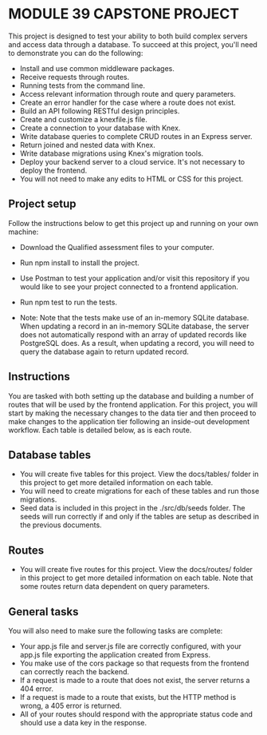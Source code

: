 # MODULE 39 CAPSTONE PROJECT
This project is designed to test your ability to both build complex servers and access data through a database. To succeed at this project, you'll need to demonstrate you can do the following:

- Install and use common middleware packages.
- Receive requests through routes.
- Running tests from the command line.
- Access relevant information through route and query parameters.
- Create an error handler for the case where a route does not exist.
- Build an API following RESTful design principles.
- Create and customize a knexfile.js file.
- Create a connection to your database with Knex.
- Write database queries to complete CRUD routes in an Express server.
- Return joined and nested data with Knex.
- Write database migrations using Knex's migration tools.
- Deploy your backend server to a cloud service. It's not necessary to deploy the frontend.
- You will not need to make any edits to HTML or CSS for this project.

## Project setup
Follow the instructions below to get this project up and running on your own machine:

- Download the Qualified assessment files to your computer.
- Run npm install to install the project.
- Use Postman to test your application and/or visit this repository if you would like to see your project connected to a frontend application.
- Run npm test to run the tests.

- Note: Note that the tests make use of an in-memory SQLite database. When updating a record in an in-memory SQLite database, the server does not automatically respond with an array of updated records like PostgreSQL does. As a result, when updating a record, you will need to query the database again to return updated record.

## Instructions
You are tasked with both setting up the database and building a number of routes that will be used by the frontend application. For this project, you will start by making the necessary changes to the data tier and then proceed to make changes to the application tier following an inside-out development workflow. Each table is detailed below, as is each route.

## Database tables
- You will create five tables for this project. View the docs/tables/ folder in this project to get more detailed information on each table.
- You will need to create migrations for each of these tables and run those migrations.
- Seed data is included in this project in the ./src/db/seeds folder. The seeds will run correctly if and only if the tables are setup as described in the previous documents.

## Routes
- You will create five routes for this project. View the docs/routes/ folder in this project to get more detailed information on each table. Note that some routes return data dependent on query parameters.

## General tasks
You will also need to make sure the following tasks are complete:

- Your app.js file and server.js file are correctly configured, with your app.js file exporting the application created from Express.
- You make use of the cors package so that requests from the frontend can correctly reach the backend.
- If a request is made to a route that does not exist, the server returns a 404 error.
- If a request is made to a route that exists, but the HTTP method is wrong, a 405 error is returned.
- All of your routes should respond with the appropriate status code and should use a data key in the response.
